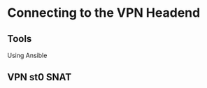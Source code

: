 Connecting to the VPN Headend
=============================

Tools
-----

Using Ansible

VPN st0 SNAT
------------
